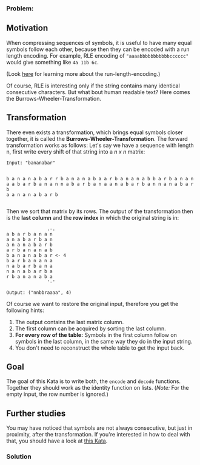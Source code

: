 ### Problem:
<h2 id="motivation">Motivation</h2>
<p>When compressing sequences of symbols, it is useful to have many equal symbols follow each other, because then they can be encoded with a run length encoding. For example, RLE encoding of <code>&quot;aaaabbbbbbbbbbbcccccc&quot;</code> would give something like <code>4a 11b 6c</code>.</p>
<p>(Look <a href="http://www.codewars.com/kata/run-length-encoding/" target="_blank">here</a> for learning more about the run-length-encoding.)</p>
<p>Of course, RLE is interesting only if the string contains many identical consecutive characters. But what bout human readable text? Here comes the Burrows-Wheeler-Transformation.</p>
<h2 id="transformation">Transformation</h2>
<p>There even exists a transformation, which brings equal symbols closer together, it is called the <strong>Burrows-Wheeler-Transformation</strong>. The forward transformation works as follows: Let&apos;s say we have a sequence with length n, first write every shift of that string into a <em>n x n</em> matrix:</p>
<pre><code>Input: &quot;bananabar&quot;

b a n a n a b a r
r b a n a n a b a
a r b a n a n a b
b a r b a n a n a
a b a r b a n a n
n a b a r b a n a
a n a b a r b a n
n a n a b a r b a
a n a n a b a r b</code></pre><p>Then we sort that matrix by its rows. The output of the transformation then is the <strong>last column</strong> and the <strong>row index</strong> in which the original string is in:</p>
<pre><code>               .-.
a b a r b a n a n
a n a b a r b a n
a n a n a b a r b
a r b a n a n a b
b a n a n a b a r &lt;- 4
b a r b a n a n a
n a b a r b a n a
n a n a b a r b a
r b a n a n a b a
               &apos;-&apos;

Output: (&quot;nnbbraaaa&quot;, 4)</code></pre><p>Of course we want to restore the original input, therefore you get the following hints:</p>
<ol>
<li>The output contains the last matrix column.</li>
<li>The first column can be acquired by sorting the last column.</li>
<li><strong>For every row of the table:</strong> Symbols in the first column follow on symbols in the last column, in the same way they do in the input string.</li>
<li>You don&apos;t need to reconstruct the whole table to get the input back.</li>
</ol>
<h2 id="goal">Goal</h2>
<p>The goal of this Kata is to write both, the <code>encode</code> and <code>decode</code> functions. Together they should work as the identity function on lists. (<em>Note:</em> For the empty input, the row number is ignored.)</p>
<h2 id="further-studies">Further studies</h2>
<p>You may have noticed that symbols are not always consecutive, but just in proximity, after the transformation. If you&apos;re interested in how to deal with that, you should have a look at <a href="http://www.codewars.com/kata/move-to-front-encoding/" target="_blank">this Kata</a>.</p>

### Solution